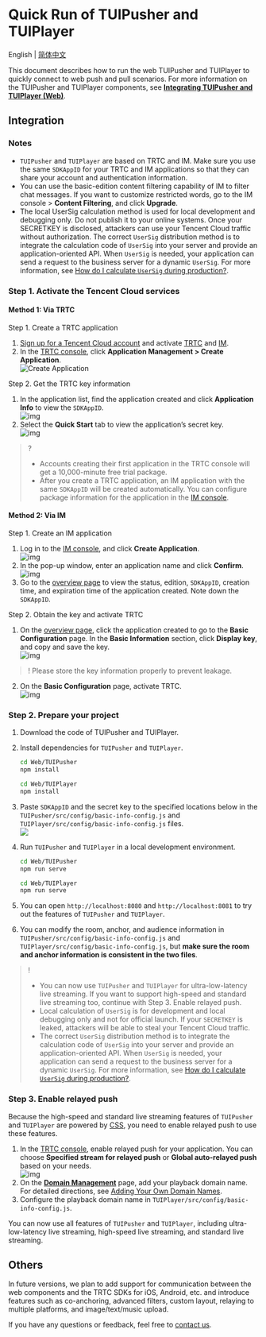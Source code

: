 # Quick Run of TUIPusher and TUIPlayer

English | [简体中文](./README.md)

This document describes how to run the web TUIPusher and TUIPlayer to quickly connect to web push and pull scenarios. For more information on the TUIPusher and TUIPlayer components, see **[Integrating TUIPusher and TUIPlayer (Web)](https://intl.cloud.tencent.com/document/product/647/43303)**.

## Integration

### Notes

- `TUIPusher` and `TUIPlayer` are based on TRTC and IM. Make sure you use the same `SDKAppID` for your TRTC and IM applications so that they can share your account and authentication information.
- You can use the basic-edition content filtering capability of IM to filter chat messages. If you want to customize restricted words, go to the IM console > **Content Filtering**, and click **Upgrade**.
- The local UserSig calculation method is used for local development and debugging only. Do not publish it to your online systems. Once your SECRETKEY is disclosed, attackers can use your Tencent Cloud traffic without authorization. The correct `UserSig` distribution method is to integrate the calculation code of `UserSig` into your server and provide an application-oriented API. When `UserSig` is needed, your application can send a request to the business server for a dynamic `UserSig`. For more information, see [How do I calculate `UserSig` during production?](https://intl.cloud.tencent.com/document/product/647/35166).

### Step 1. Activate the Tencent Cloud services

#### Method 1: Via TRTC

Step 1. Create a TRTC application

1. [Sign up for a Tencent Cloud account](https://intl.cloud.tencent.com/register) and activate [TRTC](https://console.cloud.tencent.com/trtc) and [IM](https://console.cloud.tencent.com/im). 
2. In the [TRTC console](https://console.cloud.tencent.com/trtc), click **Application Management > Create Application**.  
![Create Application](https://main.qcloudimg.com/raw/871c535f4b539ad7791f10d57ef0a9f3.png)


Step 2. Get the TRTC key information

1. In the application list, find the application created and click **Application Info** to view the `SDKAppID`.    
   ![img](https://qcloudimg.tencent-cloud.cn/raw/4efba95edf4073238420a40ec9a6b3b3.png)
2. Select the **Quick Start** tab to view the application’s secret key.     
   ![img](https://main.qcloudimg.com/raw/8ec16ab9cab85e324a347dea511f7e4e.png)

> ?
>
> - Accounts creating their first application in the TRTC console will get a 10,000-minute free trial package.
> - After you create a TRTC application, an IM application with the same `SDKAppID` will be created automatically. You can configure package information for the application in the [IM console](https://console.cloud.tencent.com/im). 

#### Method 2: Via IM

Step 1. Create an IM application

1. Log in to the [IM console](https://console.cloud.tencent.com/im), and click **Create Application**.   
   ![img](https://main.qcloudimg.com/raw/b2acb7f79117f0828928e13a17ea9a6a.png)
2. In the pop-up window, enter an application name and click **Confirm**.      
   ![img](https://main.qcloudimg.com/raw/7954cc2882d050f68cd5d1df2ee776a6.png)
3. Go to the [overview page](https://console.cloud.tencent.com/im) to view the status, edition, `SDKAppID`, creation time, and expiration time of the application created. Note down the `SDKAppID`.

Step 2. Obtain the key and activate TRTC

1. On the [overview page](https://console.cloud.tencent.com/im), click the application created to go to the **Basic Configuration** page. In the **Basic Information** section, click **Display key**, and copy and save the key.    
   ![img](https://main.qcloudimg.com/raw/610dee5720e94e324a48b44f4728816a.png)

>! Please store the key information properly to prevent leakage.

2. On the **Basic Configuration** page, activate TRTC.    
   ![img](https://main.qcloudimg.com/raw/8fb2940618dfb8b7ea06eecd62212468.png)



### Step 2. Prepare your project

1. Download the code of TUIPusher and TUIPlayer.
2. Install dependencies for `TUIPusher` and `TUIPlayer`.

    ```bash
    cd Web/TUIPusher
    npm install

    cd Web/TUIPlayer
    npm install
    ```

3. Paste `SDKAppID` and the secret key to the specified locations below in the `TUIPusher/src/config/basic-info-config.js` and `TUIPlayer/src/config/basic-info-config.js` files.  
   ![](https://qcloudimg.tencent-cloud.cn/raw/2367f9c25773bc5d5de9db00d0962f06.png)


4. Run `TUIPusher` and `TUIPlayer` in a local development environment.

    ```bash
    cd Web/TUIPusher
    npm run serve

    cd Web/TUIPlayer
    npm run serve
    ```

5. You can open `http://localhost:8080` and `http://localhost:8081` to try out the features of `TUIPusher` and `TUIPlayer`.

6. You can modify the room, anchor, and audience information in `TUIPusher/src/config/basic-info-config.js` and `TUIPlayer/src/config/basic-info-config.js`, but **make sure the room and anchor information is consistent in the two files**.

> !
>
> - You can now use `TUIPusher` and `TUIPlayer` for ultra-low-latency live streaming. If you want to support high-speed and standard live streaming too, continue with Step 3. Enable relayed push.
> - Local calculation of `UserSig` is for development and local debugging only and not for official launch. If your `SECRETKEY` is leaked, attackers will be able to steal your Tencent Cloud traffic.
> - The correct `UserSig` distribution method is to integrate the calculation code of `UserSig` into your server and provide an application-oriented API. When `UserSig` is needed, your application can send a request to the business server for a dynamic `UserSig`. For more information, see [How do I calculate `UserSig` during production?](https://intl.cloud.tencent.com/document/product/647/35166).

### Step 3. Enable relayed push

Because the high-speed and standard live streaming features of `TUIPusher` and `TUIPlayer` are powered by [CSS](https://intl.cloud.tencent.com/document/product/267), you need to enable relayed push to use these features.

1. In the [TRTC console](https://console.cloud.tencent.com/trtc), enable relayed push for your application. You can choose **Specified stream for relayed push** or **Global auto-relayed push** based on your needs.  
    ![img](https://qcloudimg.tencent-cloud.cn/raw/0956a6d72a296a7c8889e3e3c5fae4e3.png)
2. On the **[Domain Management](https://console.cloud.tencent.com/live/domainmanage)** page, add your playback domain name. For detailed directions, see [Adding Your Own Domain Names](https://intl.cloud.tencent.com/document/product/267/35970).
3. Configure the playback domain name in `TUIPlayer/src/config/basic-info-config.js`.

You can now use all features of `TUIPusher` and `TUIPlayer`, including ultra-low-latency live streaming, high-speed live streaming, and standard live streaming.

## Others

In future versions, we plan to add support for communication between the web components and the TRTC SDKs for iOS, Android, etc. and introduce features such as co-anchoring, advanced filters, custom layout, relaying to multiple platforms, and image/text/music upload.

If you have any questions or feedback, feel free to [contact us](https://intl.cloud.tencent.com/contact-us). 
